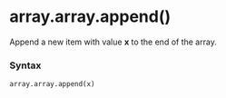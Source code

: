 # array.array.append()

Append a new item with value **x** to the end of the array.

### Syntax

```python
array.array.append(x)
```